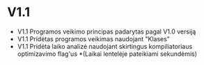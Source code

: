 # V1.1
* V1.1 Programos veikimo principas padarytas pagal V1.0 versiją
* V1.1 Pridėtas programos veikimas naudojant "Klases"
* V1.1 Pridėta laiko analizė naudojant skirtingus kompiliatoriaus optimizavimo flag'us *(Laikai lentelėje pateikiami sekundėmis)
